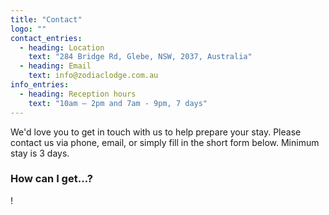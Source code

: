 ```yaml
---
title: "Contact"
logo: ""
contact_entries:
  - heading: Location
    text: "284 Bridge Rd, Glebe, NSW, 2037, Australia"
  - heading: Email
    text: info@zodiaclodge.com.au
info_entries:
  - heading: Reception hours
    text: "10am – 2pm and 7am - 9pm, 7 days"
---
```

We'd love you to get in touch with us to help prepare your stay. Please contact us via phone, email, or simply fill in the short form below. Minimum stay is 3 days.

<h3 class="f4 b lh-title mb2">How can I get…?</h3>
!
